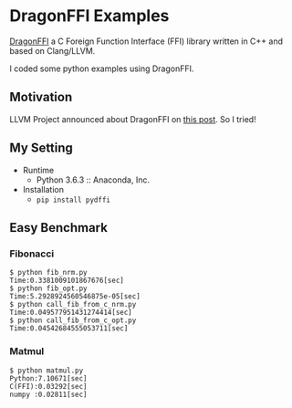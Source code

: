 # DragonFFI Examples
[DragonFFI](https://github.com/aguinet/dragonffi) a C Foreign Function Interface (FFI) library written in C++ and based on Clang/LLVM.

I coded some python examples using DragonFFI.

## Motivation
LLVM Project announced about DragonFFI on [this post](http://blog.llvm.org/2018/03/dragonffi-ffijit-for-c-language-using.html). So I tried!

## My Setting
* Runtime
  * Python 3.6.3 :: Anaconda, Inc.
* Installation
  * ```pip install pydffi```


## Easy Benchmark

### Fibonacci
```
$ python fib_nrm.py 
Time:0.3381009101867676[sec]
$ python fib_opt.py 
Time:5.2928924560546875e-05[sec]
$ python call_fib_from_c_nrm.py 
Time:0.049577951431274414[sec]
$ python call_fib_from_c_opt.py 
Time:0.04542684555053711[sec]
```

### Matmul
```
$ python matmul.py
Python:7.10671[sec]
C(FFI):0.03292[sec]
numpy :0.02811[sec]
```